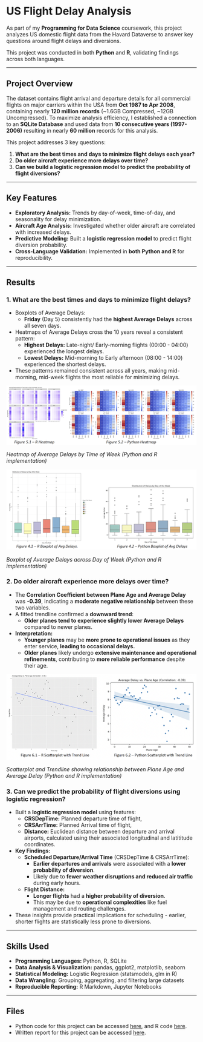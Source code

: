# US Flight Delay Analysis

As part of my **Programming for Data Science** coursework, this project analyzes US domestic flight data from the Havard Dataverse to answer key questions around flight delays and diversions.

This project was conducted in both **Python** and **R**, validating findings across both languages.

---

## Project Overview

The dataset contains flight arrival and departure details for all commercial flights on major carriers within the USA from **Oct 1987 to Apr 2008**, containing nearly **120 million records** (~1.6GB Compressed, ~12GB Uncompressed). 
To maximize analysis efficiency, I established a connection to an **SQLite Database** and used data from **10 consecutive years (1997-2006)** resulting in nearly **60 million** records for this analysis.

This project addresses 3 key questions:
1. **What are the best times and days to minimize flight delays each year?**  
2. **Do older aircraft experience more delays over time?**  
3. **Can we build a logistic regression model to predict the probability of flight diversions?**

---

## Key Features

- **Exploratory Analysis:** Trends by day-of-week, time-of-day, and seasonality for delay minimization.
- **Aircraft Age Analysis:** Investigated whether older aircraft are correlated with increased delays.
- **Predictive Modeling:** Built a **logistic regression model** to predict flight diversion probability.
- **Cross-Language Validation:** Implemented in **both Python and R** for reproducibility.

---

## Results

### 1. What are the best times and days to minimize flight delays?
- Boxplots of Average Delays:
  -  **Friday** (Day 5) consistently had the **highest Average Delays** across all seven days.
- Heatmaps of Average Delays cross the 10 years reveal a consistent pattern:
  - **Highest Delays:** Late-night/ Early-morning flights (00:00 - 04:00) experienced the longest delays.
  - **Lowest Delays:** Mid-morning to Early afternoon (08:00 - 14:00) experienced the shortest delays.
- These patterns remained consistent across all years, making mid-morning, mid-week flights the most reliable for minimizing delays.

![Heatmap analysis of time of day](Heatmap.png)  

*Heatmap of Average Delays by Time of Week (Python and R implementation)* 

![Boxplot analysis of day of week](Boxplot.png)  

*Boxplot of Average Delays across Day of Week (Python and R implementation)*

### 2. Do older aircraft experience more delays over time?
- The **Correlation Coefficient between Plane Age and Average Delay** was **-0.39**, indicating a **moderate negative relationship** between these two variables.
- A fitted trendline confirmed a **downward trend**:
  - **Older planes tend to experience slightly lower Average Delays** compared to newer planes.
- **Interpretation:**
  - **Younger planes** may be **more prone to operational issues** as they enter service, **leading to occasional delays.**
  - **Older planes** likely undergo **extensive maintenance and operational refinements**, contributing to **more reliable performance** despite their age.

![Trendline of plane age by average delay](Trendline.png)  

*Scatterplot and Trendline showing relationship between Plane Age and Average Delay (Python and R implementation)*

### 3. Can we predict the probability of flight diversions using logistic regression?
- Built a **logistic regression model** using features:
  - **CRSDepTime:** Planned departure time of flight,
  - **CRSArrTime:** Planned Arrival time of flight,
  - **Distance:** Euclidean distance between departure and arrival airports, calculated using their associated longitudinal and latititude coordinates.
- **Key Findings:**
  - **Scheduled Departure/Arrival Time** (CRSDepTime & CRSArrTime):
    - **Earlier departures and arrivals** were associated with a **lower probability of diversion**.
    - Likely due to **fewer weather disruptions and reduced air traffic** during early hours.
  - **Flight Distance:**
    - **Longer flights** had a **higher probability of diversion**.
    - This may be due to **operational complexities** like fuel management and routing challenges.
- These insights provide practical implications for scheduling - earlier, shorter flights are statistically less prone to diversions.

---

## Skills Used

- **Programming Languages:** Python, R, SQLite
- **Data Analysis & Visualization:** pandas, ggplot2, matplotlib, seaborn  
- **Statistical Modeling:** Logistic Regression (statsmodels, glm in R)  
- **Data Wrangling:** Grouping, aggregating, and filtering large datasets  
- **Reproducible Reporting:** R Markdown, Jupyter Notebooks

---

## Files

- Python code for this project can be accessed [here](), and R code [here]().
- Written report for this project can be accessed [here]().


